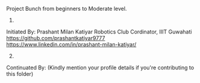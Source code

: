Project Bunch from beginners to Moderate level.

1.
Initiated By: Prashant Milan Katiyar
Robotics Club Cordinator, IIIT Guwahati
https://github.com/prashantkatiyar9777
https://www.linkedin.com/in/prashant-milan-katiyar/

2.
Continuated By:
(Kindly mention your profile details if you're contributing to this folder)